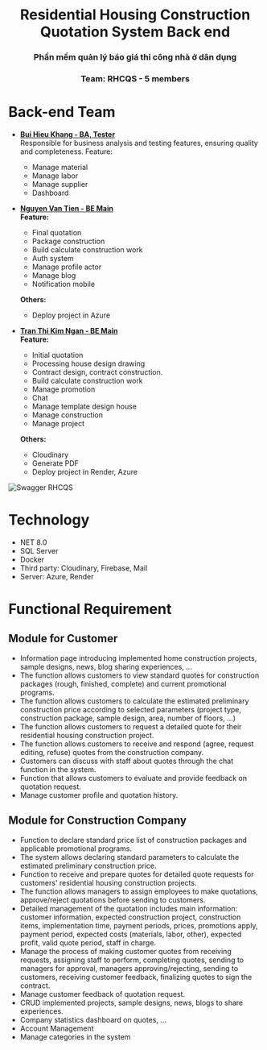 <div align="center">
  <h1 align="center">Residential Housing Construction Quotation System Back end</h1>
  <h3>Phần mềm quản lý báo giá thi công nhà ở dân dụng</h3>
  <h3>Team: RHCQS - 5 members</h3>
</div>

# Back-end Team

- [**Bui Hieu Khang - BA, Tester**](https://github.com/Bhieukhang)  
  Responsible for business analysis and testing features, ensuring quality and completeness.
  Feature:
  - Manage material
  - Manage labor
  - Manage supplier
  - Dashboard
    

- [**Nguyen Van Tien - BE Main**](https://github.com/nvtiendev)  
  **Feature:**  
  - Final quotation  
  - Package construction  
  - Build calculate construction work  
  - Auth system  
  - Manage profile actor  
  - Manage blog  
  - Notification mobile  

  **Others:**  
  - Deploy project in Azure  

- [**Tran Thi Kim Ngan - BE Main**](https://github.com/ngandolh)  
  **Feature:**  
  - Initial quotation  
  - Processing house design drawing  
  - Contract design, contract construction.  
  - Build calculate construction work  
  - Manage promotion  
  - Chat  
  - Manage template design house  
  - Manage construction  
  - Manage project  

  **Others:**  
  - Cloudinary  
  - Generate PDF  
  - Deploy project in Render, Azure  


<img src="https://res.cloudinary.com/de7pulfdj/image/upload/v1737274025/tyq109gtzgh8xiqlhv4m.png" alt="Swagger RHCQS"/>

# Technology
- NET 8.0
- SQL Server
- Docker
- Third party: Cloudinary, Firebase, Mail
- Server: Azure, Render

# Functional Requirement

## **Module for Customer**

- Information page introducing implemented home construction projects, sample designs, news, blog sharing experiences, ...
- The function allows customers to view standard quotes for construction packages (rough, finished, complete) and current promotional programs.
- The function allows customers to calculate the estimated preliminary construction price according to selected parameters (project type, construction package, sample design, area, number of floors, ...)
- The function allows customers to request a detailed quote for their residential housing construction project.
- The function allows customers to receive and respond (agree, request editing, refuse) quotes from the construction company.
- Customers can discuss with staff about quotes through the chat function in the system.
- Function that allows customers to evaluate and provide feedback on quotation request.
- Manage customer profile and quotation history.

## **Module for Construction Company**

- Function to declare standard price list of construction packages and applicable promotional programs.
- The system allows declaring standard parameters to calculate the estimated preliminary construction price.
- Function to receive and prepare quotes for detailed quote requests for customers' residential housing construction projects.
- The function allows managers to assign employees to make quotations, approve/reject quotations before sending to customers.
- Detailed management of the quotation includes main information: customer information, expected construction project, construction items, implementation time, payment periods, prices, promotions apply, payment period, expected costs (materials, labor, other), expected profit, valid quote period, staff in charge.
- Manage the process of making customer quotes from receiving requests, assigning staff to perform, completing quotes, sending to managers for approval, managers approving/rejecting, sending to customers, receiving customer feedback, finalizing quotes to sign the contract.
- Manage customer feedback of quotation request.
- CRUD implemented projects, sample designs, news, blogs to share experiences.
- Company statistics dashboard on quotes, ...
- Account Management
- Manage categories in the system
